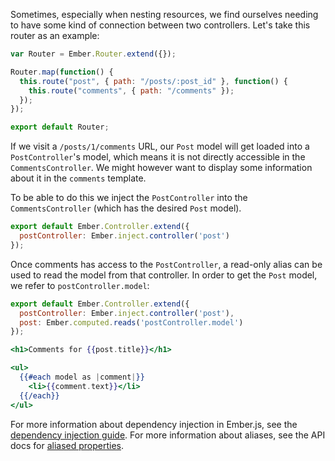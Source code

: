 Sometimes, especially when nesting resources, we find ourselves needing
to have some kind of connection between two controllers. Let's take this
router as an example:

```app/router.js
var Router = Ember.Router.extend({});

Router.map(function() {
  this.route("post", { path: "/posts/:post_id" }, function() {
    this.route("comments", { path: "/comments" });
  });
});

export default Router;
```

If we visit a `/posts/1/comments` URL, our `Post` model will get
loaded into a `PostController`'s model, which means it is not directly
accessible in the `CommentsController`. We might however want to display
some information about it in the `comments` template.

To be able to do this we inject the `PostController` into the
`CommentsController` (which has the desired `Post` model).

```app/controllers/comments.js
export default Ember.Controller.extend({
  postController: Ember.inject.controller('post')
});
```

Once comments has access to the `PostController`, a read-only alias can be
used to read the model from that controller. In order to get the
`Post` model, we refer to `postController.model`:

```app/controllers/comments.js
export default Ember.Controller.extend({
  postController: Ember.inject.controller('post'),
  post: Ember.computed.reads('postController.model')
});
```

```app/templates/comments.hbs
<h1>Comments for {{post.title}}</h1>

<ul>
  {{#each model as |comment|}}
    <li>{{comment.text}}</li>
  {{/each}}
</ul>
```

For more information about dependency injection in Ember.js,
see the [dependency injection guide](../../understanding-ember/dependency-injection-and-service-lookup).
For more information about aliases, see the API docs for
[aliased properties](http://emberjs.com/api/#method_computed_alias).
